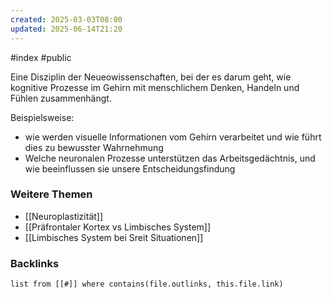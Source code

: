 ```yaml
---
created: 2025-03-03T08:00
updated: 2025-06-14T21:20
---
```

#index #public

Eine Disziplin der Neueowissenschaften, bei der es darum geht, wie kognitive Prozesse im Gehirn mit menschlichem Denken, Handeln und Fühlen zusammenhängt. 

Beispielsweise: 
- wie werden visuelle Informationen vom Gehirn verarbeitet und wie führt dies zu bewusster Wahrnehmung
- Welche neuronalen Prozesse unterstützen das Arbeitsgedächtnis, und wie beeinflussen sie unsere Entscheidungsfindung 

### Weitere Themen
- [[Neuroplastizität]]
- [[Präfrontaler Kortex vs Limbisches System]]
- [[Limbisches System bei Sreit Situationen]]

### Backlinks
```dataview 
list from [[#]] where contains(file.outlinks, this.file.link)
```

